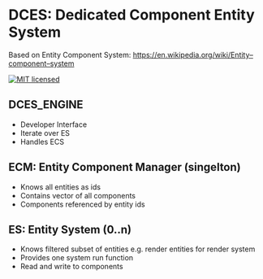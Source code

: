 # DCES: Dedicated Component Entity System
Based on Entity Component System: https://en.wikipedia.org/wiki/Entity–component–system

[![MIT licensed](https://img.shields.io/badge/license-MIT-blue.svg)](./LICENSE)

## DCES_ENGINE
* Developer Interface
* Iterate over ES
* Handles ECS

## ECM: Entity Component Manager (singelton)
* Knows all entities as ids
* Contains vector of all components
* Components referenced by entity ids

## ES: Entity System (0..n)
* Knows filtered subset of entities e.g. render entities for render system
* Provides one system run function
* Read and write to components